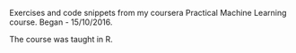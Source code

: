 Exercises and code snippets from my coursera Practical Machine Learning
course. Began - 15/10/2016. 

The course was taught in R.
